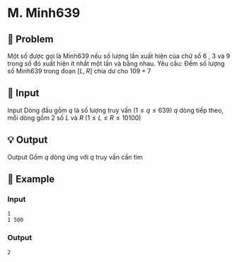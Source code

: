 # M. Minh639

## 📖 Problem

Một số được gọi là Minh639 nếu số lượng lần xuất hiện của chữ số
$6$
,
$3$
và
$9$
trong số đó xuất hiện ít nhất một lần và bằng nhau.
Yêu cầu:
Đếm số lượng số Minh639 trong đoạn
$[L,R]$
chia dư cho
$109+ 7$


## 🧩 Input

Input
Dòng đầu gồm
$q$
là số lượng truy vấn
$(1 ≤q≤ 639)$
$q$
dòng tiếp theo, mỗi dòng gồm
$2$
số
$L$
và
$R$
$(1 ≤L≤R≤ 10100)$


## 💡 Output

Output
Gồm
$q$
dòng ứng với
$q$
truy vấn cần tìm


## 🧠 Example

### Input

```text
1
1 500
```

### Output

```text
2
```



